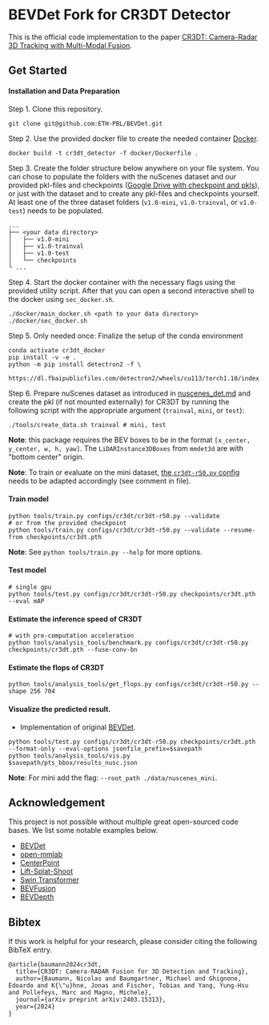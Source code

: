# BEVDet Fork for CR3DT Detector
This is the official code implementation to the paper [CR3DT: Camera-Radar 3D Tracking with Multi-Modal Fusion](https://arxiv.org/abs/2403.15313). 


## Get Started

#### Installation and Data Preparation

Step 1. Clone this repository.
```shell script
git clone git@github.com:ETH-PBL/BEVDet.git
```

Step 2. Use the provided docker file to create the needed container [Docker](docker/Dockerfile).
```shell script
docker build -t cr3dt_detector -f docker/Dockerfile .
```

Step 3. Create the folder structure below anywhere on your file system. You can chose to populate the folders with the nuScenes dataset and our provided pkl-files and checkpoints ([Google Drive with checkpoint and pkls](https://drive.google.com/drive/folders/1gHPZMUCDObDTHqbU_7Drw0CILx4pu_7i)), or just with the dataset and to create any pkl-files and checkpoints yourself. At least one of the three dataset folders (`v1.0-mini`, `v1.0-trainval`, or `v1.0-test`) needs to be populated.
```shell script
...
├── <your data directory>
│   ├── v1.0-mini
│   ├── v1.0-trainval
│   ├── v1.0-test
│   └── checkpoints
└ ...
```

Step 4. Start the docker container with the necessary flags using the provided utility script. After that you can open a second interactive shell to the docker using `sec_docker.sh`.
```shell script
./docker/main_docker.sh <path to your data directory>
./docker/sec_docker.sh
```

Step 5. Only needed once: Finalize the setup of the conda environment
```shell script
conda activate cr3dt_docker
pip install -v -e .
python -m pip install detectron2 -f \
  https://dl.fbaipublicfiles.com/detectron2/wheels/cu113/torch1.10/index.html
```

Step 6. Prepare nuScenes dataset as introduced in [nuscenes_det.md](docs/en/datasets/nuscenes_det.md) and create the pkl (if not mounted externally) for CR3DT by running the following script with the appropriate argument (`trainval`, `mini`, or `test`):
```shell script
./tools/create_data.sh trainval # mini, test
```


**Note**: this package requires the BEV boxes to be in the format `[x_center, y_center, w, h, yaw]`. The `LiDARInstance3DBoxes` from `mmdet3d` are with "bottom center" origin.

**Note**: To train or evaluate on the mini dataset, [the `cr3dt-r50.py` config](configs/cr3dt/cr3dt-r50.py#L258) needs to be adapted accordingly (see comment in file).

#### Train model
```shell
python tools/train.py configs/cr3dt/cr3dt-r50.py --validate
# or from the provided checkpoint 
python tools/train.py configs/cr3dt/cr3dt-r50.py --validate --resume-from checkpoints/cr3dt.pth
```

**Note**: See `python tools/train.py --help` for more options.

#### Test model
```shell
# single gpu
python tools/test.py configs/cr3dt/cr3dt-r50.py checkpoints/cr3dt.pth --eval mAP
```

#### Estimate the inference speed of CR3DT

```shell
# with pre-computation acceleration
python tools/analysis_tools/benchmark.py configs/cr3dt/cr3dt-r50.py checkpoints/cr3dt.pth --fuse-conv-bn
```

#### Estimate the flops of CR3DT

```shell
python tools/analysis_tools/get_flops.py configs/cr3dt/cr3dt-r50.py --shape 256 704
```

#### Visualize the predicted result.

- Implementation of original [BEVDet](https://github.com/HuangJunJie2017/BEVDet).

```shell
python tools/test.py configs/cr3dt/cr3dt-r50.py checkpoints/cr3dt.pth --format-only --eval-options jsonfile_prefix=$savepath
python tools/analysis_tools/vis.py $savepath/pts_bbox/results_nusc.json
```

**Note**: For mini add the flag: `--root_path ./data/nuscenes_mini`.

## Acknowledgement

This project is not possible without multiple great open-sourced code bases. We list some notable examples below.

- [BEVDet](https://github.com/HuangJunJie2017/BEVDet)
- [open-mmlab](https://github.com/open-mmlab)
- [CenterPoint](https://github.com/tianweiy/CenterPoint)
- [Lift-Splat-Shoot](https://github.com/nv-tlabs/lift-splat-shoot)
- [Swin Transformer](https://github.com/microsoft/Swin-Transformer)
- [BEVFusion](https://github.com/mit-han-lab/bevfusion)
- [BEVDepth](https://github.com/Megvii-BaseDetection/BEVDepth)

## Bibtex

If this work is helpful for your research, please consider citing the following BibTeX entry.

```
@article{baumann2024cr3dt,
  title={CR3DT: Camera-RADAR Fusion for 3D Detection and Tracking},
  author={Baumann, Nicolas and Baumgartner, Michael and Ghignone, Edoardo and K{\"u}hne, Jonas and Fischer, Tobias and Yang, Yung-Hsu and Pollefeys, Marc and Magno, Michele},
  journal={arXiv preprint arXiv:2403.15313},
  year={2024}
}
```
